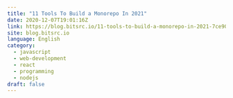 ```yaml
---
title: "11 Tools To Build a Monorepo In 2021"
date: 2020-12-07T19:01:16Z
link: https://blog.bitsrc.io/11-tools-to-build-a-monorepo-in-2021-7ce904821cc2?source=rss----5c2fdf847f4a---4&utm_medium=RSS&utm_source=news.12bit.vn
site: blog.bitsrc.io
language: English
category:
  - javascript
  - web-development
  - react
  - programming
  - nodejs
draft: false
---
```

